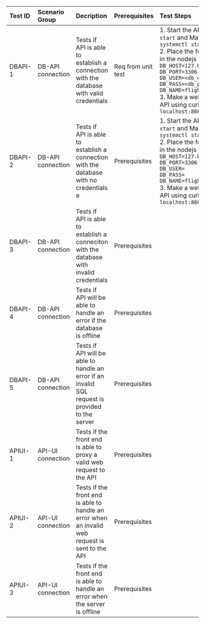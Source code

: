 | Test ID | Scenario Group    | Decription                                                                                          | Prerequisites |  Test Steps | Expected Output | Factors | Metrics | Remarks |
| :-      | :-                | :-                                                                                                  | :- |  :-         | :-              | :-      | :-      | :-      |
| DBAPI-1 | DB-API connection | Tests if API is able to establish a connection with the database with valid credentials             | Req from unit test | 1. Start the API with `npm start` and MariaDB with `sudo systemctl start mariadb`<br> 2. Place the following in .env in the nodejs folder: `DB_HOST=127.0.0.1` <br> `DB_PORT=3306` <br> `DB_USER=<db_username>` <br> `DB_PASS=<db_password>` <br> `DB_NAME=flights` <br> 3. Make a web request to the API using curl: `curl -v localhost:8080/api/airlines`|API returns data which was queried <br>by the database in JSON format|1. Correctness<br>2. Security|||
| DBAPI-2 | DB-API connection | Tests if API is able to establish a connection with the database with no credentials               e| Prerequisites |1. Start the API with `npm start` and MariaDB with `sudo systemctl start mariadb`<br> 2. Place the following in .env in the nodejs folder: `DB_HOST=127.0.0.1` <br> `DB_PORT=3306` <br> `DB_USER=` <br> `DB_PASS=` <br> `DB_NAME=flights` <br> 3. Make a web request to the API using curl: `curl -v localhost:8080/api/airlines`| From the terminal where npm was started, it should show `ER_ACCESS_DENIED_ERROR`.<br>If a web request is made to the API, the API should return an error|Security||         |         |
| DBAPI-3 | DB-API connection | Tests if API is able to establish a conneciton with the database with invalid credentials           | Prerequisites |                 |         |         |         |
| DBAPI-4 | DB-API connection | Tests if API will be able to handle an error if the database is offline                             | Prerequisites |             |                 |         |         |         |
| DBAPI-5 | DB-API connection | Tests if API will be able to handle an error if an invalid SQL request is provided to the server    | Prerequisites |             |                 |         |         |         |
| APIUI-1 | API-UI connection | Tests if the front end is able to proxy a valid web request to the API                              | Prerequisites |             |                 |         |         |         |
| APIUI-2 | API-UI connection | Tests if the front end is able to handle an error when an invalid web request is sent to the API    | Prerequisites |             |                 |         |         |         |
| APIUI-3 | API-UI connection | Tests if the front end is able to handle an error when the server is offline                        | Prerequisites |             |                 |         |         |         |